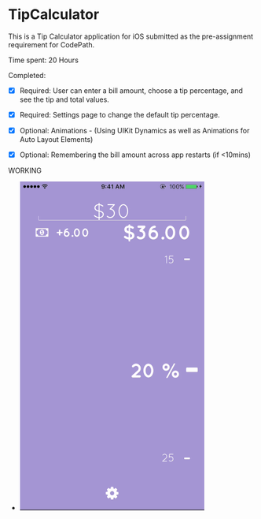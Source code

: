 # TipCalculator
This is a Tip Calculator application for iOS submitted as the pre-assignment requirement for CodePath.

Time spent: 20 Hours

Completed:

- [x] Required: User can enter a bill amount, choose a tip percentage, and see the tip and total values.
- [x] Required: Settings page to change the default tip percentage.
- [x] Optional: Animations - (Using UIKit Dynamics as well as Animations for Auto Layout Elements)
- [x] Optional: Remembering the bill amount across app restarts (if <10mins)



WORKING
- ![gif1](https://github.com/sruti1003/TipCalculator/raw/master/firstNew.gif)




